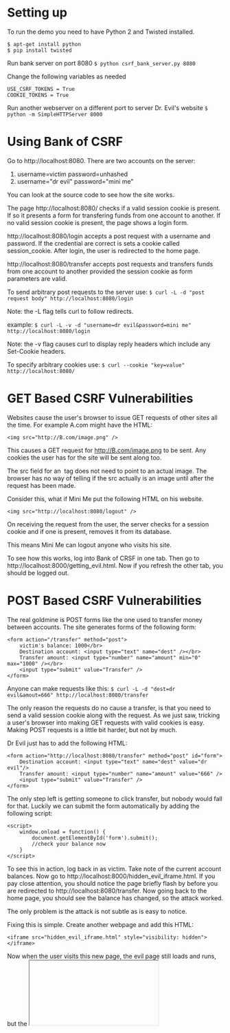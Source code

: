 # Setting up
To run the demo you need to have Python 2 and Twisted installed.
```
$ apt-get install python
$ pip install twisted
```
Run bank server on port 8080
`$ python csrf_bank_server.py 8080`

Change the following variables as needed
```
USE_CSRF_TOKENS = True
COOKIE_TOKENS = True
```

Run another webserver on a different port to server Dr. Evil's website
`$ python -m SimpleHTTPServer 8000`

# Using Bank of CSRF

Go to http://localhost:8080.
There are two accounts on the server:
1) username=victim password=unhashed
2) username="dr evil" password="mini me"

You can look at the source code to see how the site works.

The page http://localhost:8080/ checks if a valid session cookie is present.
If so it presents a form for transfering funds from one account to another.
If no valid session cookie is present, the page shows a login form.

http://localhost:8080/login accepts a post request with a username and
password. If the credential are correct is sets a cookie called session_cookie.
After login, the user is redirected to the home page.

http://localhost:8080/transfer accepts post requests and transfers funds
from one account to another provided the session cookie as form parameters
are valid.

To send arbitrary post requests to the server use:
`$ curl -L -d "post request body" http://localhost:8080/login`

Note: the -L flag tells curl to follow redirects.

example: 
`$ curl -L -v -d "username=dr evil&password=mini me" http://localhost:8080/login`

Note: the -v flag causes curl to display reply headers which include any
	Set-Cookie headers.

To specify arbitrary cookies use:
`$ curl --cookie "key=value" http://localhost:8080/`

# GET Based CSRF Vulnerabilities
Websites cause the user's browser to issue GET requests of other sites all the
time. For example A.com might have the HTML:

`<img src="http://B.com/image.png" />`

This causes a GET request for http://B.com/image.png to be sent. Any cookies
the user has for the site will be sent along too.

The src field for an <img> tag does not need to point to an actual image. The
browser has no way of telling if the src actually is an image until after the
request has been made.

Consider this, what if Mini Me put the following HTML on his website.

`<img src="http://localhost:8080/logout" />`

On receiving the request from the user, the server checks for a session cookie
and if one is present, removes it from its database.

This means Mini Me can logout anyone who visits his site.

To see how this works, log into Bank of CRSF in one tab. Then go to
http://localhost:8000/getting_evil.html. Now if you refresh the other tab,
you should be logged out.

# POST Based CSRF Vulnerabilities
The real goldmine is POST forms like the one used to transfer money between
accounts. The site generates forms of the following form:

```
<form action="/transfer" method="post">
	victim's balance: 1000</br>
	Destination account: <input type="text" name="dest" /></br>
	Transfer amount: <input type="number" name="amount" min="0" max="1000" /></br>
	<input type="submit" value="Transfer" />
</form>
```

Anyone can make requests like this:
`$ curl -L -d "dest=dr evil&amout=666" http://localhost:8080/transfer`

The only reason the requests do no cause a transfer, is that you need to send a
valid session cookie along with the request. As we just saw, tricking a user's
browser into making GET requests with valid cookies is easy. Making POST requests
is a little bit harder, but not by much.

Dr Evil just has to add the following HTML:
```
<form action="http://localhost:8080/transfer" method="post" id="form">
	Destination account: <input type="text" name="dest" value="dr evil"/>
	Transfer amount: <input type="number" name="amount" value="666" />
	<input type="submit" value="Transfer" />
</form>
```

The only step left is getting someone to click transfer, but nobody would fall
for that. Luckily we can submit the form automatically by adding the following
script:

```
<script>
	window.onload = function() {
		document.getElementById('form').submit();
		//check your balance now
	}
</script>
```

To see this in action, log back in as victim. Take note of the current account
balances. Now go to http://localhost:8000/hidden_evil_iframe.html. If you
pay close attention, you should notice the page briefly flash by before you
are redirected to http://localhost:8080/transfer. Now going back to the home
page, you should see the balance has changed, so the attack worked.

The only problem is the attack is not subtle as is easy to notice.

Fixing this is simple. Create another webpage and add this HTML:

`<iframe src="hidden_evil_iframe.html" style="visibility: hidden"></iframe>`

Now when the user visits this new page, the evil page still loads and runs,
but the <iframe> it loads in is hidden, so the user won't notice.

# CSRF Tokens
To protect against CSRF attacks, requests should require information the
attacker does not know and the user does not automatically provide. One
way is for the server to generate a random "csrf token."
The site then adds the additional field to forms it gives to the user.

```
<input type="hidden" name="csrf_token" value="dgL2+Ur3367X+HZni8Ybyg==" />
<!-- value is whatever token the server just generated -->
```

Because the form with the random token is returned to the user, the attacker
does not know the token value. When a form is submitted the server compares
the token with what it generated.
The server can either save copies or give then to users to save as cookies.
#TODO: proof read + elaborate more about how CSRF tokens work
